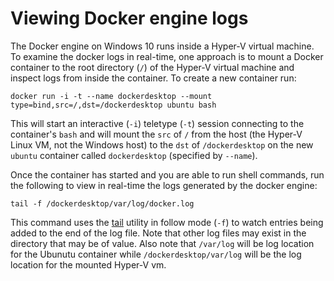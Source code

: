# Viewing Docker engine logs
The Docker engine on Windows 10 runs inside a Hyper-V virtual machine.  To examine the docker logs in real-time, one approach is to mount a Docker container to the root directory (```/```) of the Hyper-V virtual machine and inspect logs from inside the container.
To create a new container run:
```shell
docker run -i -t --name dockerdesktop --mount type=bind,src=/,dst=/dockerdesktop ubuntu bash
```
This will start an interactive (```-i```) teletype (```-t```) session connecting to the container's ```bash``` and will mount the ```src``` of ```/``` from the host (the Hyper-V Linux VM, not the Windows host) to the ```dst``` of ```/dockerdesktop``` on the new ```ubuntu``` container called ```dockerdesktop``` (specified by ```--name```).

Once the container has started and you are able to run shell commands, run the following to view in real-time the logs generated by the docker engine:
```shell
tail -f /dockerdesktop/var/log/docker.log
```
This command uses the [tail](https://linux.die.net/man/1/tail) utility in follow mode (```-f```) to watch entries being added to the end of the log file.  Note that other log files may exist in the directory that may be of value.  Also note that ```/var/log``` will be log location for the Ubunutu container while ```/dockerdesktop/var/log``` will be the log location for the mounted Hyper-V vm.
